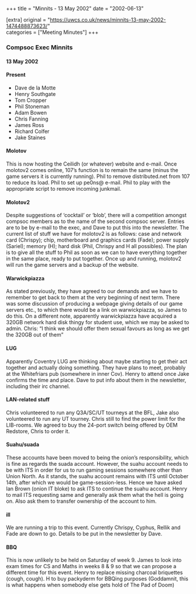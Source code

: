 +++
title = "Minnits - 13 May 2002"
date = "2002-06-13"

[extra]
original = "https://uwcs.co.uk/news/minnits-13-may-2002-1474488873623/"    
categories = ["Meeting Minutes"]
+++

### Compsoc Exec Minnits

#### 13 May 2002

#### Present

  - Dave de la Motte
  - Henry Southgate
  - Tom Cropper
  - Phil Stoneman
  - Adam Bowen
  - Chris Fanning
  - James Ross
  - Richard Colfer
  - Jake Staines

#### Molotov

This is now hosting the Ceilidh (or whatever) website and e-mail. Once molotov2 comes online, 107’s function is to remain the same (minus the game servers it is currently running). Phil to remove distributed.net from 107 to reduce its load. Phil to set up pe0ns@ e-mail. Phil to play with the appropriate script to remove incoming junkmail.

#### Molotov2

Despite suggestions of ‘cocktail’ or ‘blob’, there will a competition amongst compsoc members as to the name of the second compsoc server. Entries are to be by e-mail to the exec, and Dave to put this into the newsletter. The current list of stuff we have for molotov2 is as follows: case and network card (Chrispy); chip, motherboard and graphics cards (Fade); power supply (Sariel); memory (H); hard disk (Phil, Chrispy and H all possibles). The plan is to give all the stuff to Phil as soon as we can to have everything together in the same place, ready to put together. Once up and running, molotov2 will run the game servers and a backup of the website.

#### Warwickpiazza

As stated previously, they have agreed to our demands and we have to remember to get back to them at the very beginning of next term. There was some discussion of producing a webpage giving details of our game servers etc., to which there would be a link on warwickpiazza, so James to do this. On a different note, apparently warwickpiazza have acquired a 320GB network hard disk thingy for student use, which we may be asked to admin. Chris: “I think we should offer them sexual favours as long as we get the 320GB out of them”

#### LUG

Apparently Coventry LUG are thinking about maybe starting to get their act together and actually doing something. They have plans to meet, probably at the Whitefriars pub (somewhere in inner Cov). Henry to attend once Jake confirms the time and place. Dave to put info about them in the newsletter, including their irc channel.

#### LAN-related stuff

Chris volunteered to run any Q3A/SC/UT tourneys at the BFL, Jake also volunteered to run any UT tourney. Chris still to find the power limit for the LIB-rooms. We agreed to buy the 24-port switch being offered by OEM Redstore, Chris to order it.

#### Suahu/suada

These accounts have been moved to being the onion’s responsibility, which is fine as regards the suada account. However, the suahu account needs to be with ITS in order for us to run gaming sessions somewhere other than Union North. As it stands, the suahu account remains with ITS until October 14th, after which we would be game-session-less. Hence we have asked Ian Brown (onion IT bloke) to ask ITS to continue the suahu account. Henry to mail ITS requesting same and generally ask them what the hell is going on. Also ask them to transfer ownership of the account to him.

#### ill

We are running a trip to this event. Currently Chrispy, Cyphus, Rellik and Fade are down to go. Details to be put in the newsletter by Dave.

#### BBQ

This is now unlikely to be held on Saturday of week 9. James to look into exam times for CS and Maths in weeks 8 & 9 so that we can propose a different time for this event. Henry to replace missing charcoal briquettes (cough, cough). H to buy packyderm for BBQing purposes (Goddamnit, this is what happens when somebody else gets hold of The Pad of Doom)
